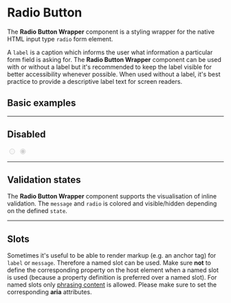 # Radio Button

The **Radio Button Wrapper** component is a styling wrapper for the native HTML input type `radio` form element.

A `label` is a caption which informs the user what information a particular form field is asking for. The **Radio Button Wrapper** component can be used with or without a label but it's recommended to keep the label visible for better accessibility whenever possible. When used without a label, it's best practice to provide a descriptive label text for screen readers.  

## Basic examples

<Playground :childElementLayout="{spacing: 'block'}">
  <template #configurator>
    <select v-model="label">
      <option selected value="show">With label</option>
      <option value="hide">Without label</option>
      <option value="responsive">Responsive</option>
    </select>
  </template>
  <template>
    <p-radio-button-wrapper label="Some label" :hide-label="label === 'hide' ? 'true' : label === 'responsive' ? '{ base: true, l: false }' : 'false'">
      <input type="radio" name="some-name-1" />
    </p-radio-button-wrapper>
    <p-radio-button-wrapper label="Some label" :hide-label="label === 'hide' ? 'true' : label === 'responsive' ? '{ base: true, l: false }' : 'false'">
      <input type="radio" name="some-name-1" />
    </p-radio-button-wrapper>
  </template>
</Playground>

---

## Disabled

<Playground :childElementLayout="{spacing: 'block'}">    
  <p-radio-button-wrapper label="Some label">
    <input type="radio" name="some-name-4" disabled/>
  </p-radio-button-wrapper>
  <p-radio-button-wrapper label="Some label">
    <input type="radio" name="some-name-4" checked disabled/>
  </p-radio-button-wrapper>
</Playground>

---

## Validation states

The **Radio Button Wrapper** component supports the visualisation of inline validation. The `message` and `radio` is colored and visible/hidden depending on the defined `state`.

<Playground :childElementLayout="{spacing: 'block'}">
  <template #configurator>
    <select v-model="state">
      <option disabled>Select a validation state</option>
      <option value="error">Error</option>
      <option value="success">Success</option>
      <option value="none">None</option>
    </select>
  </template>
  <template>
    <p-radio-button-wrapper label="Some label" :state="state">
      <input type="radio" name="some-name-5" />
    </p-radio-button-wrapper>
    <p-radio-button-wrapper label="Some label" :state="state" :message="state !== 'none' ? `Some ${state} validation message.` : ''">
      <input type="radio" name="some-name-5" />
    </p-radio-button-wrapper>
  </template>
</Playground>

---

## Slots

Sometimes it's useful to be able to render markup (e.g. an anchor tag) for `label` or `message`. Therefore a named slot can be used. Make sure **not** to define the corresponding property on the host element when a named slot is used (because a property definition is preferred over a named slot).
For named slots only [phrasing content](https://developer.mozilla.org/en-US/docs/Web/Guide/HTML/Content_categories#Phrasing_content) is allowed.
Please make sure to set the corresponding **aria** attributes. 

<Playground :childElementLayout="{spacing: 'block'}">
  <template>
    <p-radio-button-wrapper state="error">
      <span slot="label" id="some-label-id-1">Some label with a <a href="https://designsystem.porsche.com">link</a>.</span>
      <input type="radio" name="some-name-6" aria-labelledby="some-label-id-1" />
    </p-radio-button-wrapper>
    <p-radio-button-wrapper state="error">
      <span slot="label" id="some-label-id-2">Some label with a <a href="https://designsystem.porsche.com">link</a>.</span>
      <input type="radio" name="some-name-6" aria-labelledby="some-label-id-2" aria-describedby="some-message-id" />
      <span slot="message" id="some-message-id">Some error message with a <a href="https://designsystem.porsche.com">link</a>.</span>
    </p-radio-button-wrapper>
  </template>
</Playground>

<script lang="ts">
  import { Component, Vue } from 'vue-property-decorator';
  
  @Component
  export default class PlaygroundRadioButtonWrapper extends Vue {
    public state: string = 'error';
    public label: string = 'show';
  }
</script>
